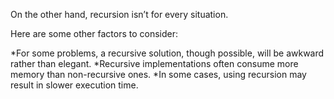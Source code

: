 On the other hand, recursion isn’t for every situation. 

Here are some other factors to consider:

*For some problems, a recursive solution, though possible, will be awkward rather than elegant.
*Recursive implementations often consume more memory than non-recursive ones.
*In some cases, using recursion may result in slower execution time.

